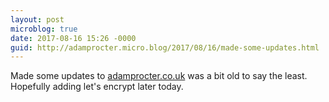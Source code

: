 ```yaml
---
layout: post
microblog: true
date: 2017-08-16 15:26 -0000
guid: http://adamprocter.micro.blog/2017/08/16/made-some-updates.html
---
```

Made some updates to [adamprocter.co.uk](http://adamprocter.co.uk) was a bit old to say the least. Hopefully adding let's encrypt later today. 
